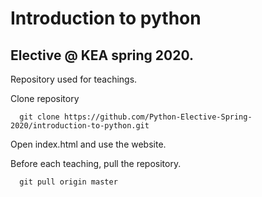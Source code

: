 # Introduction to python
## Elective @ KEA spring 2020.

Repository used for teachings.  

Clone repository

``` 
  git clone https://github.com/Python-Elective-Spring-2020/introduction-to-python.git
```

Open index.html and use the website.


Before each teaching, pull the repository.

```
  git pull origin master
```

